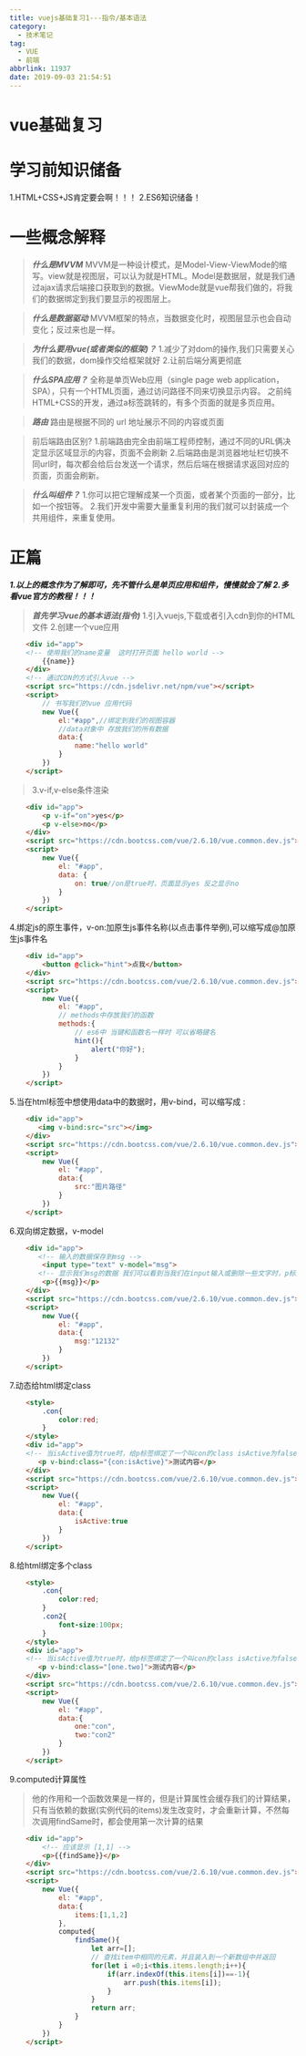 ```yaml
---
title: vuejs基础复习1---指令/基本语法
category:
  - 技术笔记
tag:
  - VUE
  - 前端
abbrlink: 11937
date: 2019-09-03 21:54:51
---
```

# vue基础复习
<!-- more -->
# 学习前知识储备
1.HTML+CSS+JS肯定要会啊！！！
2.ES6知识储备！

# 一些概念解释

>***什么是MVVM***
>MVVM是一种设计模式，是Model-View-ViewMode的缩写。view就是视图层，可以认为就是HTML。Model是数据层，就是我们通过ajax请求后端接口获取到的数据。ViewMode就是vue帮我们做的，将我们的数据绑定到我们要显示的视图层上。

<!-- more -->
>***什么是数据驱动***
>MVVM框架的特点，当数据变化时，视图层显示也会自动变化；反过来也是一样。

>***为什么要用vue(或者类似的框架)？***
>1.减少了对dom的操作,我们只需要关心我们的数据，dom操作交给框架就好
>2.让前后端分离更彻底

>***什么SPA应用？***
>全称是单页Web应用（single page web application，SPA），只有一个HTML页面，通过访问路径不同来切换显示内容。
>之前纯HTML+CSS的开发，通过a标签跳转的，有多个页面的就是多页应用。

>***路由***
>路由是根据不同的 url 地址展示不同的内容或页面

>前后端路由区别?
>1.前端路由完全由前端工程师控制，通过不同的URL俩决定显示区域显示的内容，页面不会刷新
>2.后端路由是浏览器地址栏切换不同url时，每次都会给后台发送一个请求，然后后端在根据请求返回对应的页面，页面会刷新。

>***什么叫组件？***
>1.你可以把它理解成某一个页面，或者某个页面的一部分，比如一个按钮等。
>2.我们开发中需要大量重复利用的我们就可以封装成一个共用组件，来重复使用。


# 正篇

***1.以上的概念作为了解即可，先不管什么是单页应用和组件，慢慢就会了解***
***2.多看vue官方的教程！！！***


>***首先学习vue的基本语法(指令)***
>1.引入vuejs,下载或者引入cdn到你的HTML文件
>2.创建一个vue应用
```html
    <div id="app">
    <!-- 使用我们的name变量  这时打开页面 hello world -->
        {{name}}
    </div>
    <!-- 通过CDN的方式引入vue -->
    <script src="https://cdn.jsdelivr.net/npm/vue"></script>
    <script>
        // 书写我们的vue 应用代码
        new Vue({
            el:"#app",//绑定到我们的视图容器
            //data对象中 存放我们的所有数据
            data:{
                name:"hello world"
            }
        })
    </script>
```
>3.v-if,v-else条件渲染

```html
    <div id="app">
        <p v-if="on">yes</p>
        <p v-else>no</p>
    </div>
    <script src="https://cdn.bootcss.com/vue/2.6.10/vue.common.dev.js"></script>
    <script>
        new Vue({
            el: "#app",
            data: {
                on: true//on是true时，页面显示yes 反之显示no    
            }
        })
    </script>
```
4.绑定js的原生事件，v-on:加原生js事件名称(以点击事件举例),可以缩写成@加原生js事件名
```html
    <div id="app">
        <button @click="hint">点我</button>
    </div>
    <script src="https://cdn.bootcss.com/vue/2.6.10/vue.common.dev.js"></script>
    <script>
        new Vue({
            el: "#app",
            // methods中存放我们的函数
            methods:{
                // es6中 当键和函数名一样时 可以省略键名
                hint(){
                    alert("你好");
                }
            }
        })
    </script>
```
5.当在html标签中想使用data中的数据时，用v-bind，可以缩写成 :
```html
    <div id="app">
       <img v-bind:src="src"></img>
    </div>
    <script src="https://cdn.bootcss.com/vue/2.6.10/vue.common.dev.js"></script>
    <script>
        new Vue({
            el: "#app",
            data:{
                src:"图片路径"
            }
        })
    </script>
```
6.双向绑定数据，v-model
```html
    <div id="app">
       <!-- 输入的数据保存到msg -->
        <input type="text" v-model="msg">
       <!-- 显示我们msg的数据 我们可以看到当我们在input输入或删除一些文字时，p标签内容会变化 -->
        <p>{{msg}}</p>
    </div>
    <script src="https://cdn.bootcss.com/vue/2.6.10/vue.common.dev.js"></script>
    <script>
        new Vue({
            el: "#app",
            data:{
                msg:"12132"
            }
        })
    </script>
```
7.动态给html绑定class
```html
    <style>
        .con{
            color:red;
        }
    </style>
    <div id="app">
    <!-- 当isActive值为true时，给p标签绑定了一个叫con的class isActive为false时不绑定 -->
       <p v-bind:class="{con:isActive}">测试内容</p>
    </div>
    <script src="https://cdn.bootcss.com/vue/2.6.10/vue.common.dev.js"></script>
    <script>
        new Vue({
            el: "#app",
            data:{
                isActive:true
            }
        })
    </script>
```
8.给html绑定多个class
```html
    <style>
        .con{
            color:red;
        }
        .con2{
            font-size:100px;
        }
    </style>
    <div id="app">
    <!-- 当isActive值为true时，给p标签绑定了一个叫con的class isActive为false时不绑定 -->
       <p v-bind:class="[one.two]">测试内容</p>
    </div>
    <script src="https://cdn.bootcss.com/vue/2.6.10/vue.common.dev.js"></script>
    <script>
        new Vue({
            el: "#app",
            data:{
                one:"con",
                two:"con2"
            }
        })
    </script>
```
9.computed计算属性
>他的作用和一个函数效果是一样的，但是计算属性会缓存我们的计算结果，只有当依赖的数据(实例代码的items)发生改变时，才会重新计算，不然每次调用findSame时，都会使用第一次计算的结果
```html
    <div id="app">
        <!-- 应该显示 [1,1] -->
        <p>{{findSame}}</p>
    </div>
    <script src="https://cdn.bootcss.com/vue/2.6.10/vue.common.dev.js"></script>
    <script>
        new Vue({
            el: "#app",
            data:{
                items:[1,1,2]
            },
            computed{
                findSame(){
                    let arr=[];
                    // 查找item中相同的元素，并且装入到一个新数组中并返回
                    for(let i =0;i<this.items.length;i++){
                        if(arr.indexOf(this.items[i])==-1){
                            arr.push(this.items[i]);
                        }
                    }
                    return arr;
                }
            }
        })
    </script>
```